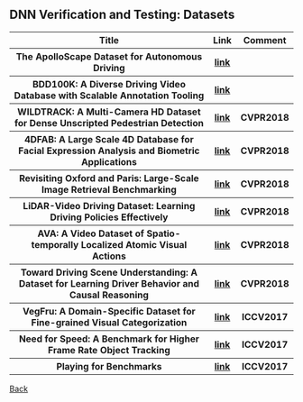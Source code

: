<head>
  <meta charset="utf-8">

  <meta name="description" content="DNN Verification and Testing: Datasets">
  <meta name="author" content="SitePoint">

  <link rel="stylesheet" href="css/styles.css?v=1.0">

  <!--[if lt IE 9]>
    <script src="https://cdnjs.cloudflare.com/ajax/libs/html5shiv/3.7.3/html5shiv.js"></script>
  <![endif]-->
</head>

<body>
  
  <h2>DNN Verification and Testing: Datasets</h2>
  
<table class="tg">
  <tr>
    <th class="tg-yw4l"> Title </th> 
    <th> Link </th>    
    <th class="tg-yw4l"> Comment </th> 
  </tr>
  
  <tr>
    <th class="tg-yw4l"> The ApolloScape Dataset for Autonomous Driving </th> 
    <th> <a href="https://arxiv.org/abs/1803.06184">link</a> </th>  
    <th class="tg-yw4l">  </th>   
  </tr>

  <tr>
    <th class="tg-yw4l"> BDD100K: A Diverse Driving Video Database with Scalable Annotation Tooling </th> 
    <th> <a href="https://arxiv.org/abs/1805.04687">link</a> </th>  
    <th class="tg-yw4l">  </th>   
  </tr>

  <tr>
    <th class="tg-yw4l"> WILDTRACK: A Multi-Camera HD Dataset for Dense Unscripted Pedestrian Detection </th> 
    <th> <a href="http://openaccess.thecvf.com/content_cvpr_2018/papers/Chavdarova_WILDTRACK_A_Multi-Camera_CVPR_2018_paper.pdf">link</a> </th>  
    <th class="tg-yw4l"> CVPR2018 </th>   
  </tr>

  <tr>
    <th class="tg-yw4l"> 4DFAB: A Large Scale 4D Database for Facial Expression Analysis and Biometric Applications </th> 
    <th> <a href="http://openaccess.thecvf.com/content_cvpr_2018/papers/Cheng_4DFAB_A_Large_CVPR_2018_paper.pdf">link</a> </th>  
    <th class="tg-yw4l"> CVPR2018 </th>   
  </tr>

  <tr>
    <th class="tg-yw4l"> Revisiting Oxford and Paris: Large-Scale Image Retrieval Benchmarking </th> 
    <th> <a href="http://openaccess.thecvf.com/content_cvpr_2018/papers/Radenovic_Revisiting_Oxford_and_CVPR_2018_paper.pdf">link</a> </th>  
    <th class="tg-yw4l"> CVPR2018 </th>   
  </tr>

  <tr>
    <th class="tg-yw4l"> LiDAR-Video Driving Dataset: Learning Driving Policies Effectively </th> 
    <th> <a href="http://openaccess.thecvf.com/content_cvpr_2018/papers/Chen_LiDAR-Video_Driving_Dataset_CVPR_2018_paper.pdf">link</a> </th>  
    <th class="tg-yw4l"> CVPR2018 </th>   
  </tr>

  <tr>
    <th class="tg-yw4l"> AVA: A Video Dataset of Spatio-temporally Localized Atomic Visual Actions </th> 
    <th> <a href="http://openaccess.thecvf.com/content_cvpr_2018/papers/Gu_AVA_A_Video_CVPR_2018_paper.pdf">link</a> </th>  
    <th class="tg-yw4l"> CVPR2018 </th>   
  </tr>

  <tr>
    <th class="tg-yw4l"> Toward Driving Scene Understanding: A Dataset for Learning Driver Behavior and Causal Reasoning </th> 
    <th> <a href="http://openaccess.thecvf.com/content_cvpr_2018/papers/Ramanishka_Toward_Driving_Scene_CVPR_2018_paper.pdf">link</a> </th>  
    <th class="tg-yw4l"> CVPR2018 </th>   
  </tr>

  <tr>
    <th class="tg-yw4l"> VegFru: A Domain-Specific Dataset for Fine-grained Visual Categorization </th> 
    <th> <a href="http://openaccess.thecvf.com/content_ICCV_2017/papers/Hou_VegFru_A_Domain-Specific_ICCV_2017_paper.pdf">link</a> </th>  
    <th class="tg-yw4l"> ICCV2017 </th>   
  </tr>

  <tr>
    <th class="tg-yw4l"> Need for Speed: A Benchmark for Higher Frame Rate Object Tracking </th> 
    <th> <a href="http://openaccess.thecvf.com/content_ICCV_2017/papers/Galoogahi_Need_for_Speed_ICCV_2017_paper.pdf">link</a> </th>  
    <th class="tg-yw4l"> ICCV2017 </th>   
  </tr>

  <tr>
    <th class="tg-yw4l"> Playing for Benchmarks </th> 
    <th> <a href="http://openaccess.thecvf.com/content_ICCV_2017/papers/Richter_Playing_for_Benchmarks_ICCV_2017_paper.pdf">link</a> </th>  
    <th class="tg-yw4l"> ICCV2017 </th>   
  </tr>
  
</table>

<a href="https://github.com/TrustAI/Literature-on-DNN-Verification-and-Testing">Back</a>
  
</body>
</html>
